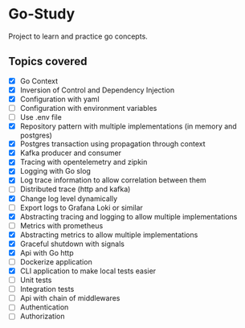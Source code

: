 # Go-Study

Project to learn and practice go concepts.

## Topics covered

- [x] Go Context
- [x] Inversion of Control and Dependency Injection
- [x] Configuration with yaml
- [ ] Configuration with environment variables
- [ ] Use .env file
- [x] Repository pattern with multiple implementations (in memory and postgres)
- [x] Postgres transaction using propagation through context
- [x] Kafka producer and consumer
- [x] Tracing with opentelemetry and zipkin
- [x] Logging with Go slog
- [x] Log trace information to allow correlation between them
- [ ] Distributed trace (http and kafka)
- [x] Change log level dynamically
- [ ] Export logs to Grafana Loki or similar
- [x] Abstracting tracing and logging to allow multiple implementations
- [ ] Metrics with prometheus
- [x] Abstracting metrics to allow multiple implementations
- [x] Graceful shutdown with signals
- [x] Api with Go http
- [ ] Dockerize application
- [x] CLI application to make local tests easier
- [ ] Unit tests
- [ ] Integration tests
- [ ] Api with chain of middlewares
- [ ] Authentication
- [ ] Authorization
